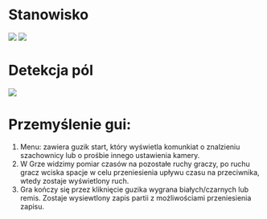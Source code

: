 # Stanowisko
![](https://github.com/maciejGolebio/chess-registrator/blob/master/photos/stanowisko_1.jpg)
![](https://github.com/maciejGolebio/chess-registrator/blob/master/photos/stanowisko_2.jpg)
# Detekcja pól
![](https://github.com/maciejGolebio/chess-registrator/blob/master/photos/10.05.2020.JPG)
# Przemyślenie gui:
1. Menu: zawiera guzik start, który wyświetla komunkiat o znalzieniu szachownicy
lub o prośbie innego ustawienia kamery.<br>
2. W Grze widzimy pomiar czasów na pozostałe ruchy graczy, po ruchu gracz 
wciska spacje w celu przeniesienia upływu czasu na przeciwnika,
wtedy zostaje wyświetlony ruch.
3. Gra kończy się przez kliknięcie guzika wygrana białych/czarnych lub remis.
Zostaje wysiewtlony zapis partii z możliwościami przeniesienia zapisu.